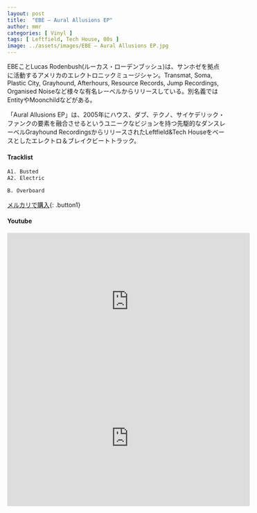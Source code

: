 ```yaml
---
layout: post
title:  "EBE – Aural Allusions EP"
author: mmr
categories: [ Vinyl ]
tags: [ Leftfield, Tech House, 00s ]
image: ../assets/images/EBE – Aural Allusions EP.jpg
---
```


EBEことLucas Rodenbush(ルーカス・ローデンブッシュ)は、サンホゼを拠点に活動するアメリカのエレクトロニックミュージシャン。Transmat, Soma, Plastic City, Grayhound, Afterhours, Resource Records, Jump Recordings, Organised Noiseなど様々な有名レーベルからリリースしている。別名義ではEntityやMoonchildなどがある。

「Aural Allusions EP」は、2005年にハウス、ダブ、テクノ、サイケデリック・ファンクの要素を融合させるというユニークなビジョンを持つ先駆的なダンスレーベルGrayhound RecordingsからリリースされたLeftfield&Tech Houseをベースとしたエレクトロ＆ブレイクビートトラック。


#### Tracklist
```md
A1. Busted
A2. Electric

B. Overboard
```

[メルカリで購入](https://jp.mercari.com/item/m27019476665?afid=6142608987){: .button1}

#### Youtube
<iframe width="560" height="315" src="https://www.youtube.com/embed/hbnVF27yjOg?si=XE3blRbCoUoWqBPR" title="YouTube video player" frameborder="0" allow="accelerometer; autoplay; clipboard-write; encrypted-media; gyroscope; picture-in-picture; web-share" referrerpolicy="strict-origin-when-cross-origin" allowfullscreen></iframe>

<iframe width="560" height="315" src="https://www.youtube.com/embed/PF-I4_6rfJo?si=6Fc9GLxp4sG3rH4N" title="YouTube video player" frameborder="0" allow="accelerometer; autoplay; clipboard-write; encrypted-media; gyroscope; picture-in-picture; web-share" referrerpolicy="strict-origin-when-cross-origin" allowfullscreen></iframe>